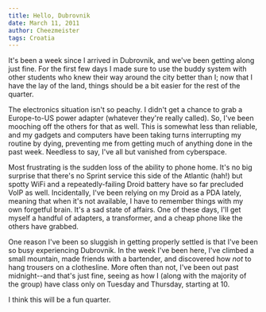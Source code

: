 ```yaml
---
title: Hello, Dubrovnik
date: March 11, 2011
author: Cheezmeister
tags: Croatia
---
```


It's been a week since I arrived in Dubrovnik, and we've been getting along just fine. For the first few days I made sure to use the buddy system with other students who knew their way around the city better than I; now that I have the lay of the land, things should be a bit easier for the rest of the quarter.

The electronics situation isn't so peachy. I didn't get a chance to grab a Europe-to-US power adapter (whatever they're really called). So, I've been mooching off the others for that as well. This is somewhat less than reliable, and my gadgets and computers have been taking turns interrupting my routine by dying, preventing me from getting much of anything done in the past week. Needless to say, I've all but vanished from cyberspace. 

Most frustrating is the sudden loss of the ability to phone home. It's no big surprise that there's no Sprint service this side of the Atlantic (hah!) but spotty WiFi and a repeatedly-failing Droid battery have so far precluded VoIP as well. Incidentally, I've been relying on my Droid as a PDA lately, meaning that when it's not available, I have to remember things with my own forgetful brain. It's a sad state of affairs. One of these days, I'll get myself a handful of adapters, a transformer, and a cheap phone like the others have grabbed. 

One reason I've been so sluggish in getting properly settled is that I've been so busy experiencing Dubrovnik. In the week I've been here, I've climbed a small mountain, made friends with a bartender, and discovered how *not* to hang trousers on a clothesline. More often than not, I've been out past midnight--and that's just fine, seeing as how I (along with the majority of the group) have class only on Tuesday and Thursday, starting at 10.  

I think this will be a fun quarter.

